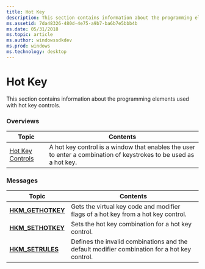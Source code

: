 ```yaml
---
title: Hot Key
description: This section contains information about the programming elements used with hot key controls.
ms.assetid: 7da48326-480d-4e75-a9b7-ba6b7e5bbb4b
ms.date: 05/31/2018
ms.topic: article
ms.author: windowssdkdev
ms.prod: windows
ms.technology: desktop
---
```


# Hot Key

This section contains information about the programming elements used with hot key controls.

### Overviews



| Topic                                    | Contents                                                                                                                     |
|------------------------------------------|------------------------------------------------------------------------------------------------------------------------------|
| [Hot Key Controls](hot-key-controls.md) | A hot key control is a window that enables the user to enter a combination of keystrokes to be used as a hot key.<br/> |



 

### Messages



| Topic                                   | Contents                                                                                                 |
|-----------------------------------------|----------------------------------------------------------------------------------------------------------|
| [**HKM\_GETHOTKEY**](hkm-gethotkey.md) | Gets the virtual key code and modifier flags of a hot key from a hot key control.<br/>             |
| [**HKM\_SETHOTKEY**](hkm-sethotkey.md) | Sets the hot key combination for a hot key control.<br/>                                           |
| [**HKM\_SETRULES**](hkm-setrules.md)   | Defines the invalid combinations and the default modifier combination for a hot key control. <br/> |



 

 

 





